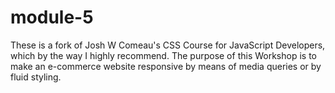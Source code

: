 # module-5
These is a fork of Josh W Comeau's CSS Course for JavaScript Developers, which by the way I highly recommend.
The purpose of this Workshop is to make an e-commerce website responsive by means of media queries or by fluid styling. 
